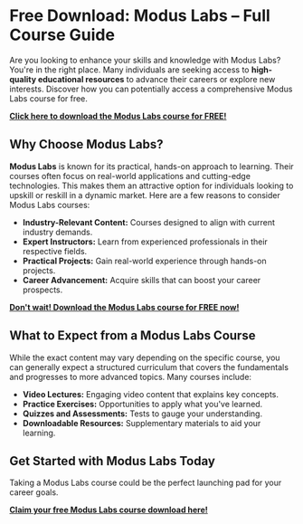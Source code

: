 # Free Download: Modus Labs – Full Course Guide

Are you looking to enhance your skills and knowledge with Modus Labs? You're in the right place. Many individuals are seeking access to **high-quality educational resources** to advance their careers or explore new interests. Discover how you can potentially access a comprehensive Modus Labs course for free.

[**Click here to download the Modus Labs course for FREE!**](https://udemywork.com/modus-labs)

## Why Choose Modus Labs?

**Modus Labs** is known for its practical, hands-on approach to learning. Their courses often focus on real-world applications and cutting-edge technologies. This makes them an attractive option for individuals looking to upskill or reskill in a dynamic market. Here are a few reasons to consider Modus Labs courses:

*   **Industry-Relevant Content:** Courses designed to align with current industry demands.
*   **Expert Instructors:** Learn from experienced professionals in their respective fields.
*   **Practical Projects:** Gain real-world experience through hands-on projects.
*   **Career Advancement:** Acquire skills that can boost your career prospects.

[**Don't wait! Download the Modus Labs course for FREE now!**](https://udemywork.com/modus-labs)

## What to Expect from a Modus Labs Course

While the exact content may vary depending on the specific course, you can generally expect a structured curriculum that covers the fundamentals and progresses to more advanced topics. Many courses include:

*   **Video Lectures:** Engaging video content that explains key concepts.
*   **Practice Exercises:** Opportunities to apply what you've learned.
*   **Quizzes and Assessments:** Tests to gauge your understanding.
*   **Downloadable Resources:** Supplementary materials to aid your learning.

## Get Started with Modus Labs Today

Taking a Modus Labs course could be the perfect launching pad for your career goals.

[**Claim your free Modus Labs course download here!**](https://udemywork.com/modus-labs)
